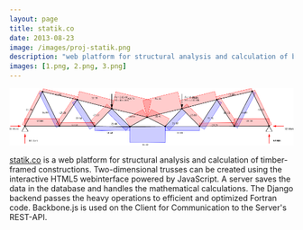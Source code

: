 ```yaml
---
layout: page
title: statik.co
date: 2013-08-23
image: /images/proj-statik.png
description: "web platform for structural analysis and calculation of beam structures"
images: [1.png, 2.png, 3.png]
---
```


<img alt="" src="/photos/statik.co/header.png" />

[statik.co](http://statik.co/) is a web platform for structural analysis and calculation of timber-framed constructions. Two-dimensional trusses can be created using the interactive HTML5 webinterface powered by JavaScript. A server saves the data in the database and handles the mathematical calculations. The Django backend passes the heavy operations to efficient and optimized Fortran code. Backbone.js is used on the Client for Communication to the Server's REST-API.
